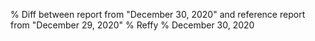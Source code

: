 % Diff between report from "December 30, 2020" and reference report from "December 29, 2020"
% Reffy
% December 30, 2020

